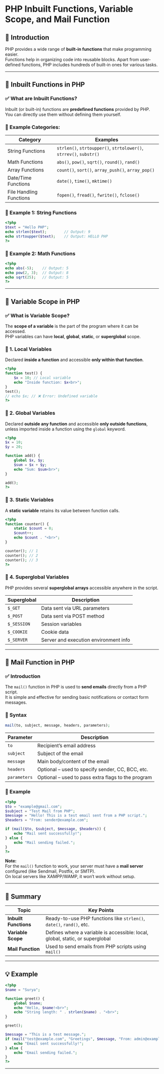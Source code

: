 
# PHP Inbuilt Functions, Variable Scope, and Mail Function

## 🧩 Introduction
PHP provides a wide range of **built-in functions** that make programming easier.  
Functions help in organizing code into reusable blocks. Apart from user-defined functions, PHP includes hundreds of built-in ones for various tasks.

---

## 🔹 Inbuilt Functions in PHP

### ✅ What are Inbuilt Functions?
Inbuilt (or built-in) functions are **predefined functions** provided by PHP.  
You can directly use them without defining them yourself.

### 🔸 Example Categories:
| Category | Examples |
|-----------|-----------|
| String Functions | `strlen()`, `strtoupper()`, `strtolower()`, `strrev()`, `substr()` |
| Math Functions | `abs()`, `pow()`, `sqrt()`, `round()`, `rand()` |
| Array Functions | `count()`, `sort()`, `array_push()`, `array_pop()` |
| Date/Time Functions | `date()`, `time()`, `mktime()` |
| File Handling Functions | `fopen()`, `fread()`, `fwrite()`, `fclose()` |

### 🧠 Example 1: String Functions
```php
<?php
$text = "Hello PHP";
echo strlen($text);        // Output: 9
echo strtoupper($text);    // Output: HELLO PHP
?>
```

### 🧠 Example 2: Math Functions
```php
<?php
echo abs(-5);    // Output: 5
echo pow(2, 3);  // Output: 8
echo sqrt(25);   // Output: 5
?>
```

---

## 🔹 Variable Scope in PHP

### ✅ What is Variable Scope?
The **scope of a variable** is the part of the program where it can be accessed.  
PHP variables can have **local**, **global**, **static**, or **superglobal** scope.

### 🔸 1. Local Variables
Declared **inside a function** and accessible **only within that function**.

```php
<?php
function test() {
    $x = 10; // Local variable
    echo "Inside function: $x<br>";
}
test();
// echo $x; // ❌ Error: Undefined variable
?>
```

### 🔸 2. Global Variables
Declared **outside any function** and accessible **only outside functions**,  
unless imported inside a function using the `global` keyword.

```php
<?php
$x = 10;
$y = 20;

function add() {
    global $x, $y;
    $sum = $x + $y;
    echo "Sum: $sum<br>";
}

add();
?>
```

### 🔸 3. Static Variables
A **static variable** retains its value between function calls.

```php
<?php
function counter() {
    static $count = 0;
    $count++;
    echo $count . "<br>";
}

counter(); // 1
counter(); // 2
counter(); // 3
?>
```

### 🔸 4. Superglobal Variables
PHP provides several **superglobal arrays** accessible anywhere in the script.

| Superglobal | Description |
|--------------|-------------|
| `$_GET` | Data sent via URL parameters |
| `$_POST` | Data sent via POST method |
| `$_SESSION` | Session variables |
| `$_COOKIE` | Cookie data |
| `$_SERVER` | Server and execution environment info |

---

## 🔹 Mail Function in PHP

### ✅ Introduction
The `mail()` function in PHP is used to **send emails** directly from a PHP script.  
It is simple and effective for sending basic notifications or contact form messages.

### 🔸 Syntax
```php
mail(to, subject, message, headers, parameters);
```

| Parameter | Description |
|------------|--------------|
| `to` | Recipient’s email address |
| `subject` | Subject of the email |
| `message` | Main body/content of the email |
| `headers` | Optional – used to specify sender, CC, BCC, etc. |
| `parameters` | Optional – used to pass extra flags to the program |

### 🧠 Example
```php
<?php
$to = "example@gmail.com";
$subject = "Test Mail from PHP";
$message = "Hello! This is a test email sent from a PHP script.";
$headers = "From: sender@example.com";

if (mail($to, $subject, $message, $headers)) {
    echo "Mail sent successfully!";
} else {
    echo "Mail sending failed.";
}
?>
```

**Note:**  
For the `mail()` function to work, your server must have a **mail server** configured (like Sendmail, Postfix, or SMTP).  
On local servers like XAMPP/WAMP, it won’t work without setup.

---

## 🧾 Summary

| Topic | Key Points |
|--------|-------------|
| **Inbuilt Functions** | Ready-to-use PHP functions like `strlen()`, `date()`, `rand()`, etc. |
| **Variable Scope** | Defines where a variable is accessible: local, global, static, or superglobal |
| **Mail Function** | Used to send emails from PHP scripts using `mail()` |

---

## 💡 Example

```php
<?php
$name = "Surya";

function greet() {
    global $name;
    echo "Hello, $name!<br>";
    echo "String length: " . strlen($name) . "<br>";
}

greet();

$message = "This is a test message.";
if (mail("test@example.com", "Greetings", $message, "From: admin@example.com")) {
    echo "Email sent successfully!";
} else {
    echo "Email sending failed.";
}
?>
```

---
